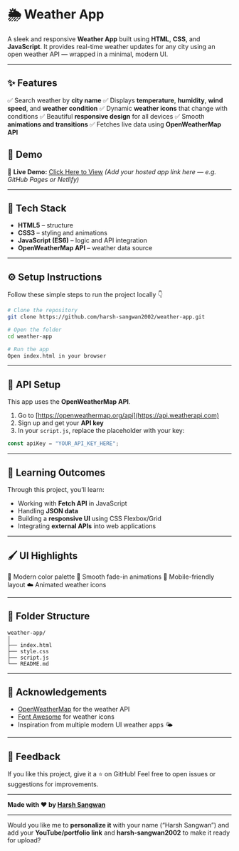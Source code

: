 # 🌦️ Weather App

A sleek and responsive **Weather App** built using **HTML**, **CSS**, and **JavaScript**.
It provides real-time weather updates for any city using an open weather API — wrapped in a minimal, modern UI.

---

## ✨ Features

✅ Search weather by **city name**
✅ Displays **temperature**, **humidity**, **wind speed**, and **weather condition**
✅ Dynamic **weather icons** that change with conditions
✅ Beautiful **responsive design** for all devices
✅ Smooth **animations and transitions**
✅ Fetches live data using **OpenWeatherMap API**

## 🚀 Demo

🔗 **Live Demo:** [Click Here to View](#) _(Add your hosted app link here — e.g. GitHub Pages or Netlify)_

---

## 🧩 Tech Stack

- **HTML5** – structure
- **CSS3** – styling and animations
- **JavaScript (ES6)** – logic and API integration
- **OpenWeatherMap API** – weather data source

---

## ⚙️ Setup Instructions

Follow these simple steps to run the project locally 👇

```bash
# Clone the repository
git clone https://github.com/harsh-sangwan2002/weather-app.git

# Open the folder
cd weather-app

# Run the app
Open index.html in your browser
```

---

## 🔑 API Setup

This app uses the **OpenWeatherMap API**.

1. Go to [https://openweathermap.org/api](https://api.weatherapi.com)
2. Sign up and get your **API key**
3. In your `script.js`, replace the placeholder with your key:

```js
const apiKey = "YOUR_API_KEY_HERE";
```

---

## 🧠 Learning Outcomes

Through this project, you’ll learn:

- Working with **Fetch API** in JavaScript
- Handling **JSON data**
- Building a **responsive UI** using CSS Flexbox/Grid
- Integrating **external APIs** into web applications

---

## 🖌️ UI Highlights

🎨 Modern color palette
💨 Smooth fade-in animations
📱 Mobile-friendly layout
☁️ Animated weather icons

---

## 📂 Folder Structure

```
weather-app/
│
├── index.html
├── style.css
├── script.js
└── README.md
```

---

## 🙌 Acknowledgements

- [OpenWeatherMap](https://api.weatherapi.com) for the weather API
- [Font Awesome](https://fontawesome.com/) for weather icons
- Inspiration from multiple modern UI weather apps 🌤️

---

## 💬 Feedback

If you like this project, give it a ⭐ on GitHub!
Feel free to open issues or suggestions for improvements.

---

**Made with ❤️ by [Harsh Sangwan](https://github.com/harsh-sangwan2002)**

---

Would you like me to **personalize it** with your name (“Harsh Sangwan”) and add your **YouTube/portfolio link** and **harsh-sangwan2002** to make it ready for upload?
